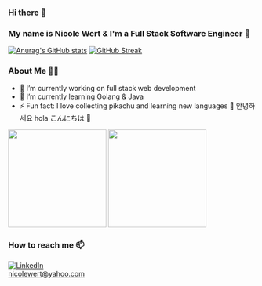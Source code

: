 ### Hi there 👋

### My name is Nicole Wert & I'm a Full Stack Software Engineer 💛


[![Anurag's GitHub stats](https://github-readme-stats.vercel.app/api?username=nicolewert&theme=gruvbox&show_icons=true&hide_border=true)](https://github.com/anuraghazra/github-readme-stats)
[![GitHub Streak](https://github-readme-streak-stats.herokuapp.com?user=nicolewert&theme=gruvbox&hide_border=true&date_format=M%20j%5B%2C%20Y%5D)](https://git.io/streak-stats)


### About Me 👩‍💻
- 🔭 I’m currently working on full stack web development
- 🌱 I’m currently learning Golang & Java
- ⚡ Fun fact: I love collecting pikachu and learning new languages 💭 안녕하세요 hola こんにちは 💭

<p float="left">
  <img src="https://media.giphy.com/media/UqYPGtgwtQvgANy1wj/giphy.gif" width="200" height="200" />
  <img src="https://media.giphy.com/media/12oTlUqDjqhTUs/giphy.gif" width="200" />
</p>

### How to reach me 📫 
[![LinkedIn](https://img.shields.io/badge/linkedin-%230077B5.svg?style=for-the-badge&logo=linkedin&logoColor=white)](https://www.linkedin.com/in/nicole-wert-205981187/) 
<br> nicolewert@yahoo.com
